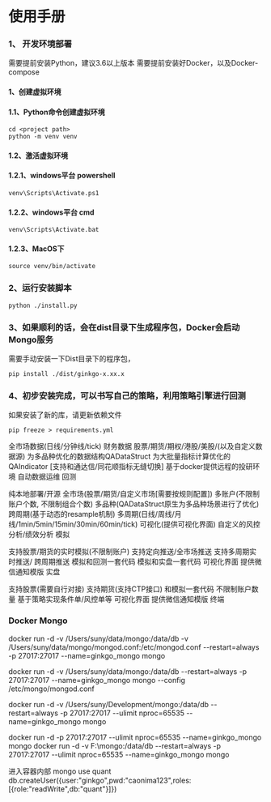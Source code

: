 # 使用手册

### 1、 开发环境部署

需要提前安装Python，建议3.6以上版本
需要提前安装好Docker，以及Docker-compose

#### 1、创建虚拟环境

#### 1.1、Python命令创建虚拟环境

```shell script
cd <project path>
python -m venv venv
```

#### 1.2、激活虚拟环境

#### 1.2.1、windows平台 powershell

```shell
venv\Scripts\Activate.ps1
```

#### 1.2.2、windows平台 cmd

```shell
venv\Scripts\Activate.bat
```

#### 1.2.3、MacOS下

```shell
source venv/bin/activate
```

### 2、运行安装脚本

```shell
python ./install.py
```

### 3、如果顺利的话，会在dist目录下生成程序包，Docker会启动Mongo服务
需要手动安装一下Dist目录下的程序包，
```shell
pip install ./dist/ginkgo-x.xx.x
```

### 4、初步安装完成，可以书写自己的策略，利用策略引擎进行回测

如果安装了新的库，请更新依赖文件
```shell
pip freeze > requirements.yml
```


全市场数据(日线/分钟线/tick)
财务数据
股票/期货/期权/港股/美股/(以及自定义数据源)
为多品种优化的数据结构QADataStruct
为大批量指标计算优化的QAIndicator [支持和通达信/同花顺指标无缝切换]
基于docker提供远程的投研环境
自动数据运维
回测

纯本地部署/开源
全市场(股票/期货/自定义市场[需要按规则配置])
多账户(不限制账户个数, 不限制组合个数)
多品种(QADataStruct原生为多品种场景进行了优化)
跨周期(基于动态的resample机制)
多周期(日线/周线/月线/1min/5min/15min/30min/60min/tick)
可视化(提供可视化界面)
自定义的风控分析/绩效分析
模拟

支持股票/期货的实时模拟(不限制账户)
支持定向推送/全市场推送
支持多周期实时推送/ 跨周期推送
模拟和回测一套代码
模拟和实盘一套代码
可视化界面
提供微信通知模版
实盘

支持股票(需要自行对接)
支持期货(支持CTP接口)
和模拟一套代码
不限制账户数量
基于策略实现条件单/风控单等
可视化界面
提供微信通知模版
终端


### Docker Mongo
docker run -d -v /Users/suny/data/mongo:/data/db -v /Users/suny/data/mongo/mongod.conf:/etc/mongod.conf --restart=always -p 27017:27017 --name=ginkgo_mongo mongo

docker run -d -v /Users/suny/data/mongo:/data/db --restart=always -p 27017:27017 --name=ginkgo_mongo mongo --config /etc/mongo/mongod.conf

docker run -d -v /Users/suny/Development/mongo:/data/db --restart=always -p 27017:27017 --ulimit nproc=65535 --name=ginkgo_mongo mongo

docker run -d -p 27017:27017 --ulimit nproc=65535 --name=ginkgo_mongo mongo
docker run -d -v F:\mongo:/data/db --restart=always -p 27017:27017 --ulimit nproc=65535 --name=ginkgo_mongo mongo

进入容器内部
mongo
use quant
db.createUser({user:"ginkgo",pwd:"caonima123",roles:[{role:"readWrite",db:"quant"}]})